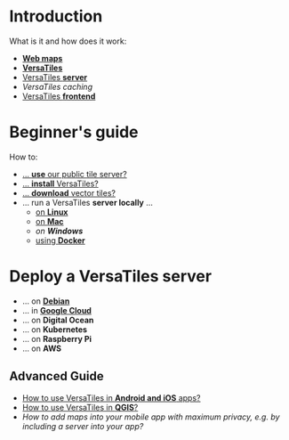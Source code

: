 # Introduction

What is it and how does it work:
- [**Web maps**](basics/web_maps.md)
- [**VersaTiles**](basics/versatiles.md)
- [VersaTiles **server**](basics/versatiles_server.md)
- *VersaTiles caching*
- [VersaTiles **frontend**](basics/frontend.md)

# Beginner's guide

How to:
- [… **use** our public tile server?](guides/use_tiles.versatiles.org.md)
- [… **install** VersaTiles?](guides/install_versatiles.md)
- [… **download** vector tiles?](guides/download_tiles.md)
- … run a VersaTiles **server locally** …
  - [on **Linux**](guides/local_server_debian.md)
  - [on **Mac**](guides/local_server_mac.md)
  - *on **Windows***
  - [using **Docker**](guides/local_server_docker.md)

# Deploy a VersaTiles server

- … on [**Debian**](guides/deploy_on_debian.md)
- … in [**Google Cloud**](guides/deploy_in_google_cloud.md)
- … on **Digital Ocean**
- … on **Kubernetes**
- … on **Raspberry Pi**
- … on **AWS**

## Advanced Guide
- [How to use VersaTiles in **Android and iOS** apps?](guides/what_about_mobile.md)
- [How to use VersaTiles in **QGIS**?](guides/use_versatiles_in_qgis.md)
- *How to add maps into your mobile app with maximum privacy, e.g. by including a server into your app?*
